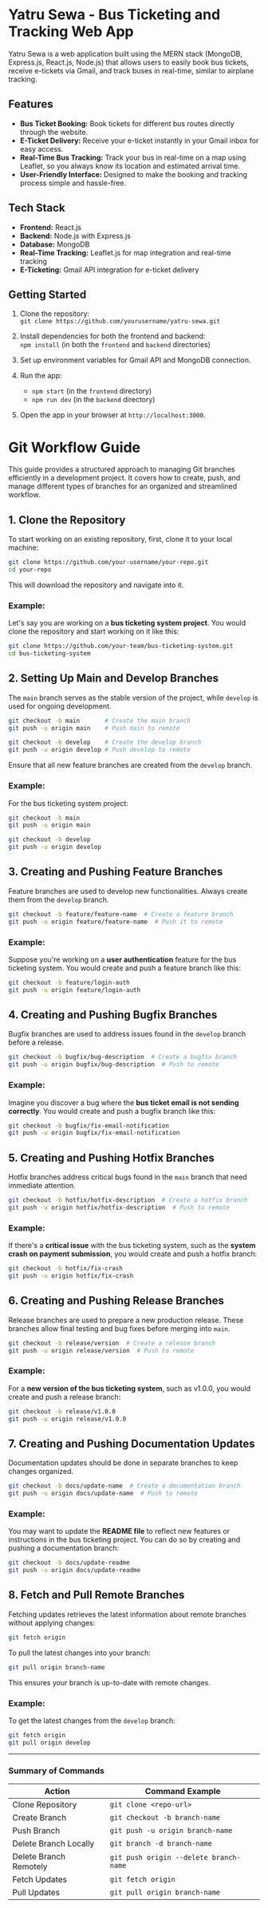 # Yatru Sewa - Bus Ticketing and Tracking Web App

Yatru Sewa is a web application built using the MERN stack (MongoDB, Express.js, React.js, Node.js) that allows users to easily book bus tickets, receive e-tickets via Gmail, and track buses in real-time, similar to airplane tracking.

## Features

- **Bus Ticket Booking:** Book tickets for different bus routes directly through the website.
- **E-Ticket Delivery:** Receive your e-ticket instantly in your Gmail inbox for easy access.
- **Real-Time Bus Tracking:** Track your bus in real-time on a map using Leaflet, so you always know its location and estimated arrival time.
- **User-Friendly Interface:** Designed to make the booking and tracking process simple and hassle-free.

## Tech Stack

- **Frontend:** React.js
- **Backend:** Node.js with Express.js
- **Database:** MongoDB
- **Real-Time Tracking:** Leaflet.js for map integration and real-time tracking
- **E-Ticketing:** Gmail API integration for e-ticket delivery

## Getting Started

1. Clone the repository:  
   `git clone https://github.com/yourusername/yatru-sewa.git`

2. Install dependencies for both the frontend and backend:  
   `npm install` (in both the `frontend` and `backend` directories)

3. Set up environment variables for Gmail API and MongoDB connection.

4. Run the app:  
   - `npm start` (in the `frontend` directory)  
   - `npm run dev` (in the `backend` directory)

5. Open the app in your browser at `http://localhost:3000`.



# Git Workflow Guide

This guide provides a structured approach to managing Git branches efficiently in a development project. It covers how to create, push, and manage different types of branches for an organized and streamlined workflow.

## 1. Clone the Repository
To start working on an existing repository, first, clone it to your local machine:

```bash
git clone https://github.com/your-username/your-repo.git
cd your-repo
```

This will download the repository and navigate into it.

### Example:
Let's say you are working on a **bus ticketing system project**. You would clone the repository and start working on it like this:

```bash
git clone https://github.com/your-team/bus-ticketing-system.git
cd bus-ticketing-system
```

## 2. Setting Up Main and Develop Branches
The `main` branch serves as the stable version of the project, while `develop` is used for ongoing development.

```bash
git checkout -b main       # Create the main branch
git push -u origin main    # Push main to remote

git checkout -b develop    # Create the develop branch
git push -u origin develop # Push develop to remote
```

Ensure that all new feature branches are created from the `develop` branch.

### Example:
For the bus ticketing system project:

```bash
git checkout -b main
git push -u origin main

git checkout -b develop
git push -u origin develop
```

## 3. Creating and Pushing Feature Branches
Feature branches are used to develop new functionalities. Always create them from the `develop` branch.

```bash
git checkout -b feature/feature-name  # Create a feature branch
git push -u origin feature/feature-name  # Push it to remote
```

### Example:
Suppose you're working on a **user authentication** feature for the bus ticketing system. You would create and push a feature branch like this:

```bash
git checkout -b feature/login-auth
git push -u origin feature/login-auth
```

## 4. Creating and Pushing Bugfix Branches
Bugfix branches are used to address issues found in the `develop` branch before a release.

```bash
git checkout -b bugfix/bug-description  # Create a bugfix branch
git push -u origin bugfix/bug-description  # Push to remote
```

### Example:
Imagine you discover a bug where the **bus ticket email is not sending correctly**. You would create and push a bugfix branch like this:

```bash
git checkout -b bugfix/fix-email-notification
git push -u origin bugfix/fix-email-notification
```

## 5. Creating and Pushing Hotfix Branches
Hotfix branches address critical bugs found in the `main` branch that need immediate attention.

```bash
git checkout -b hotfix/hotfix-description  # Create a hotfix branch
git push -u origin hotfix/hotfix-description  # Push to remote
```

### Example:
If there's a **critical issue** with the bus ticketing system, such as the **system crash on payment submission**, you would create and push a hotfix branch:

```bash
git checkout -b hotfix/fix-crash
git push -u origin hotfix/fix-crash
```

## 6. Creating and Pushing Release Branches
Release branches are used to prepare a new production release. These branches allow final testing and bug fixes before merging into `main`.

```bash
git checkout -b release/version  # Create a release branch
git push -u origin release/version  # Push to remote
```

### Example:
For a **new version of the bus ticketing system**, such as v1.0.0, you would create and push a release branch:

```bash
git checkout -b release/v1.0.0
git push -u origin release/v1.0.0
```

## 7. Creating and Pushing Documentation Updates
Documentation updates should be done in separate branches to keep changes organized.

```bash
git checkout -b docs/update-name  # Create a documentation branch
git push -u origin docs/update-name  # Push to remote
```

### Example:
You may want to update the **README file** to reflect new features or instructions in the bus ticketing project. You can do so by creating and pushing a documentation branch:

```bash
git checkout -b docs/update-readme
git push -u origin docs/update-readme
```

## 8. Fetch and Pull Remote Branches
Fetching updates retrieves the latest information about remote branches without applying changes:

```bash
git fetch origin
```

To pull the latest changes into your branch:

```bash
git pull origin branch-name
```

This ensures your branch is up-to-date with remote changes.

### Example:
To get the latest changes from the `develop` branch:

```bash
git fetch origin
git pull origin develop
```

---

### Summary of Commands

| Action            | Command Example |
|------------------|----------------|  
| Clone Repository | `git clone <repo-url>` |
| Create Branch | `git checkout -b branch-name` |
| Push Branch | `git push -u origin branch-name` |
| Delete Branch Locally | `git branch -d branch-name` |
| Delete Branch Remotely | `git push origin --delete branch-name` |
| Fetch Updates | `git fetch origin` |
| Pull Updates | `git pull origin branch-name` |

